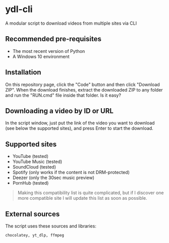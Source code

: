 # ydl-cli
A modular script to download videos from multiple sites via CLI

## Recommended pre-requisites
 - The most recent version of Python
 - A Windows 10 environment
 
## Installation
On this repository page, click the "Code" button and then click "Download ZIP". When the download finishes, extract the downloaded ZIP to any folder and run the "RUN.cmd" file inside that folder. Is it easy?

## Downloading a video by ID or URL
In the script window, just put the link of the video you want to download (see below the supported sites), and press Enter to start the download.

## Supported sites
- YouTube (tested)
- YouTube Music (tested)
- SoundCloud (tested)
- Spotify (only works if the content is not DRM-protected)
- Deezer (only the 30sec music preview)
- PornHub (tested)
> Making this compatibility list is quite complicated, but if I discover one more compatible site I will update this list as soon as possible.

## External sources
The script uses these sources and libraries:
```
chocolatey, yt_dlp, ffmpeg
```